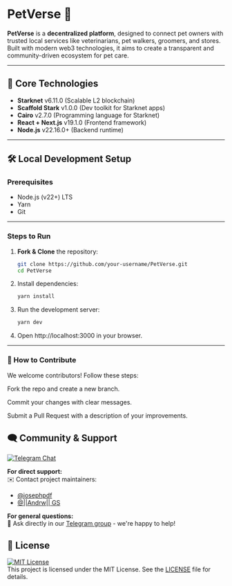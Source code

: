 # PetVerse 🐾

**PetVerse** is a **decentralized platform**, designed to connect pet owners with trusted local services like veterinarians, pet walkers, groomers, and stores. Built with modern web3 technologies, it aims to create a transparent and community-driven ecosystem for pet care.

---

## 🚀 Core Technologies  
- **Starknet** v6.11.0 (Scalable L2 blockchain)
- **Scaffold Stark** v1.0.0 (Dev toolkit for Starknet apps)  
- **Cairo** v2.7.0 (Programming language for Starknet)
- **React + Next.js** v19.1.0 (Frontend framework)  
- **Node.js** v22.16.0+ (Backend runtime)  

---

## 🛠️ Local Development Setup  

### Prerequisites  
- Node.js (v22+) LTS 
- Yarn
- Git  

---

### Steps to Run  
1. **Fork & Clone** the repository:  
   ```bash
   git clone https://github.com/your-username/PetVerse.git
   cd PetVerse
2. Install dependencies:
   ```bash
   yarn install
3. Run the development server:
   ```bash
   yarn dev
4. Open http://localhost:3000 in your browser.

---

### 🤝 How to Contribute
We welcome contributors! Follow these steps:

Fork the repo and create a new branch.

Commit your changes with clear messages.

Submit a Pull Request with a description of your improvements.
 
## 🗨️ Community & Support  
[![Telegram Chat](https://img.shields.io/badge/Telegram-Join%20our%20Community-blue?style=flat-square&logo=telegram)](https://t.me/petverse_contributors)  

**For direct support:**  
✉️ Contact project maintainers:  
- [@josephpdf](https://t.me/josephpdf)  
- [@||Andrw|| GS](https://t.me/andrwgs) 

**For general questions:**  
💬 Ask directly in our [Telegram group](https://t.me/petverse_contributors) - we're happy to help! 

## 📄 License  
[![MIT License](https://img.shields.io/badge/License-MIT-green?style=flat-square)](LICENSE)  
This project is licensed under the MIT License. See the [LICENSE](LICENSE) file for details. 


 
